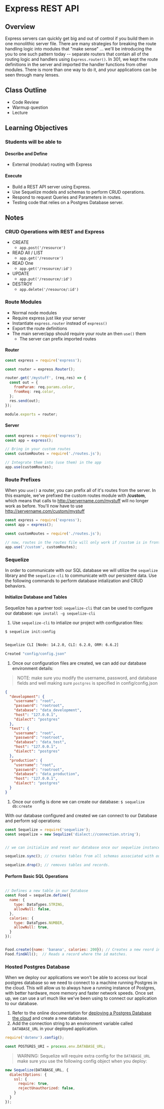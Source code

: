 # Express REST API

## Overview

Express servers can quickly get big and out of control if you build them in one monolithic server file. There are many strategies for breaking the route handling logic into modules that "make sense" ... we'll be introducing the you to one such pattern today -- separate routers that contain all of the routing logic and handlers using `Express.router()`. In 301, we kept the route definitions in the server and imported the handler functions from other modules. There is more than one way to do it, and your applications can be seen through many lenses.

## Class Outline

<!-- To Be Completed By Instructor -->
- Code Review
- Warmup question
- Lecture

## Learning Objectives

### Students will be able to

#### Describe and Define

- External (modular) routing with Express

#### Execute

- Build a REST API server using Express.
- Use Sequelize models and schemas to perform CRUD operations.
- Respond to request Queries and Parameters in routes.
- Testing code that relies on a Postgres Database server.

## Notes

### CRUD Operations with REST and Express

- CREATE
  - `app.post('/resource')`
- READ All / LIST
  - `app.get('/resource')`
- READ One
  - `app.get('/resource/:id')`
- UPDATE
  - `app.put('/resource/:id')`
- DESTROY
  - `app.delete('/resource/:id')`

### Route Modules

- Normal node modules
- Require express just like your server
- Instantiate `express.router` instead of `express()`
- Export the route definitions
- The main server/app should require your route an then `use()` them
  - The server can prefix imported routes

#### Router

```javascript
const express = require('express');

const router = express.Router();

router.get('/mystuff', (req,res) => {
  const out = {
    fromParam: req.params.color,
    fromReq: req.color,
  };
  res.send(out);
});

module.exports = router;
```

#### Server

```javascript
const express = require('express');
const app = express();

// Bring in your custom routes
const customRoutes = require('./routes.js');

// Integrate them into (use them) in the app
app.use(customRoutes);
```

### Route Prefixes

When you `use()` a router, you can prefix all of it's routes from the server.  In this example, we've prefixed the custom routes module with **/custom**, which means that calls to <http://servername.com/mystuff> will no longer work as before. You'll now have to use <http://servername.com/custom/mystuff>

```javascript
const express = require('express');
const app = express();

const customRoutes = require('./routes.js');

// now, routes in the routes file will only work if /custom is in front of them.
app.use('/custom', customRoutes);

```

### Sequelize

In order to communicate with our SQL database we will utilize the `sequelize` library and the `sequelize-cli` to communicate with our persistent data.  Use the following commands to perform database intialization and CRUD behaviors.

#### Initialize Database and Tables

Sequelize has a partner tool: `sequelize-cli` that can be used to configure our database: `npm install -g sequelize-cli`

1. Use `sequelize-cli` to intialize our project with configuration files:

```bash
$ sequelize init:config


Sequelize CLI [Node: 14.2.0, CLI: 6.2.0, ORM: 6.6.2]

Created "config/config.json"
```

1. Once our configuration files are created, we can add our database environment details:

> NOTE: make sure you modify the username, password, and database fields and well making sure `postgres` is specified in config/config.json

```json
{
  "development": {
    "username": "root",
    "password": "rootroot",
    "database": "data_development",
    "host": "127.0.0.1",
    "dialect": "postgres"
  },
  "test": {
    "username": "root",
    "password": "rootroot",
    "database": "data_test",
    "host": "127.0.0.1",
    "dialect": "postgres"
  },
  "production": {
    "username": "root",
    "password": "rootroot",
    "database": "data_production",
    "host": "127.0.0.1",
    "dialect": "postgres"
  }
}
```

1. Once our config is done we can create our database: `$ sequelize db:create`

With our database configured and created we can connect to our Database and perform sql operations:

```javascript
const Sequelize = require('sequelize');
const sequelize = new Sequlize('dialect://connection.string');


// we can initialize and reset our database once our sequelize instance is configured.

sequelize.sync(); // creates tables from all schemas associated with our sequelize instance.

sequelize.drop(); // removes tables and records.
```

#### Perform Basic SQL Operations

```javascript

// Defines a new table in our Database
const Food = sequelze.define({
  name: {
    type: DataTypes.STRING,
    allowNull: false,
  },
  calories: {
    type: DataTypes.NUMBER,
    allowNull: true,
  }
});


Food.create({name: 'banana', calories: 200}); // Creates a new reord in our SQl table, filling in the 'name' and 'calories' columns.
Food.findAll();  // Reads a record where the id matches.

```

### Hosted Postgres Database

When we deploy our applications we won't be able to access our local postgres database so we need to connect to a machine running Postgres in the cloud.  This will allow us to always have a running instance of Postgres, with better hardware, more memory and faster network speeds.  Once set up, we can use a url much like we've been using to connect our application to our database.

1. Refer to the online documentation for [deploying a Postgres Database the cloud](https://render.com/docs/databases) and create a new database.
1. Add the connection string to an environment variable called `DATABASE_URL` in your deployed application.

```javascript
require('dotenv').config();

const POSTGRES_URI = process.env.DATABASE_URL;
```

   > WARNING: Sequelize will require extra config for the `DATABASE_URL` make sure you use the following config object when you deploy:

```javascript
new Sequelize(DATABASE_URL, {
  dialectOptions: {
    ssl: {
      require: true,
      rejectUnauthorized: false,
    }
  }
});
```

